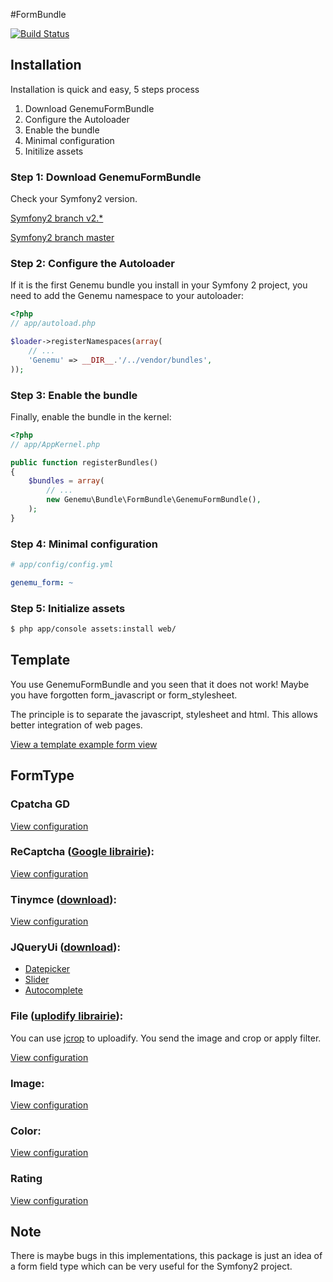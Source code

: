 #FormBundle

[![Build Status](https://secure.travis-ci.org/genemu/GenemuFormBundle.png)](https://secure.travis-ci.org/genemu/GenemuFormBundle)

## Installation

Installation is quick and easy, 5 steps process

1. Download GenemuFormBundle
2. Configure the Autoloader
3. Enable the bundle
4. Minimal configuration
5. Initilize assets

### Step 1: Download GenemuFormBundle

Check your Symfony2 version.

[Symfony2 branch v2.*](https://github.com/genemu/GenemuFormBundle/blob/master/Resources/doc/instalation/2.0.md)

[Symfony2 branch master](https://github.com/genemu/GenemuFormBundle/blob/master/Resources/doc/instalation/master.md)

### Step 2: Configure the Autoloader

If it is the first Genemu bundle you install in your Symfony 2 project,
you need to add the Genemu namespace to your autoloader:

``` php
<?php
// app/autoload.php

$loader->registerNamespaces(array(
    // ...
    'Genemu' => __DIR__.'/../vendor/bundles',
));
```

### Step 3: Enable the bundle

Finally, enable the bundle in the kernel:

``` php
<?php
// app/AppKernel.php

public function registerBundles()
{
    $bundles = array(
        // ...
        new Genemu\Bundle\FormBundle\GenemuFormBundle(),
    );
}
```

### Step 4: Minimal configuration

``` yaml
# app/config/config.yml

genemu_form: ~
```

### Step 5: Initialize assets

``` bash
$ php app/console assets:install web/
```

## Template

You use GenemuFormBundle and you seen that it does not work!
Maybe you have forgotten form_javascript or form_stylesheet.

The principle is to separate the javascript, stylesheet and html.
This allows better integration of web pages.

[View a template example form view](https://github.com/genemu/GenemuFormBundle/blob/master/Resources/doc/template.md)

## FormType

### Cpatcha GD

[View configuration](https://github.com/genemu/GenemuFormBundle/blob/master/Resources/doc/captcha_gd/index.md)

### ReCaptcha ([Google librairie](http://www.google.com/recaptcha)):

[View configuration](https://github.com/genemu/GenemuFormBundle/blob/master/Resources/doc/recaptcha/index.md)

### Tinymce ([download](http://www.tinymce.com/)):

[View configuration](https://github.com/genemu/GenemuFormBundle/blob/master/Resources/doc/jquery/tinymce/index.md)

### JQueryUi ([download](http://jqueryui.com/)):

- [Datepicker](https://github.com/genemu/GenemuFormBundle/blob/master/Resources/doc/jquery/datepicker/index.md)
- [Slider](https://github.com/genemu/GenemuFormBundle/blob/master/Resources/doc/jquery/slider/index.md)
- [Autocomplete](https://github.com/genemu/GenemuFormBundle/blob/master/Resources/doc/jquery/autocomplete/index.md)

### File ([uplodify librairie](http://www.uploadify.com)):

You can use [jcrop](http://deepliquid.com/content/Jcrop.html) to uploadify.
You send the image and crop or apply filter.

[View configuration](https://github.com/genemu/GenemuFormBundle/blob/master/Resources/doc/jquery/file/index.md)

### Image:

[View configuration](https://github.com/genemu/GenemuFormBundle/blob/master/Resources/doc/jquery/image/index.md)

### Color:

[View configuration](https://github.com/genemu/GenemuFormBundle/blob/master/Resources/doc/jquery/color/index.md)

### Rating

[View configuration](https://github.com/genemu/GenemuFormBundle/blob/master/Resources/doc/jquery/rating/index.md)

## Note

There is maybe bugs in this implementations, this package is just an idea of a form
field type which can be very useful for the Symfony2 project.
